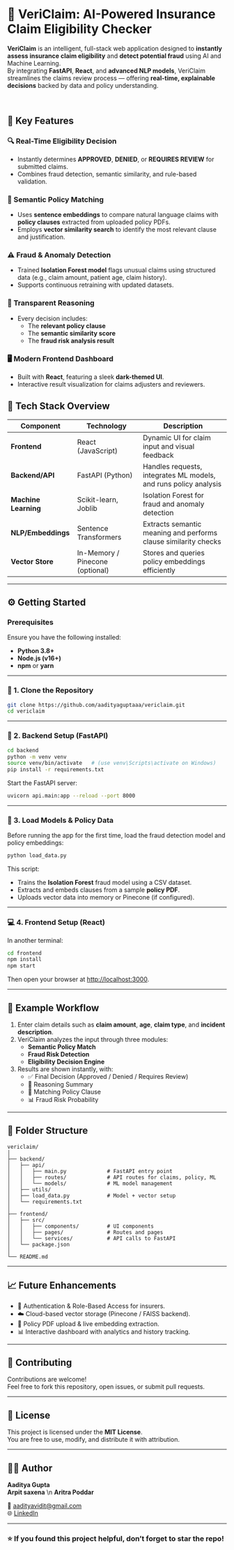 # 🧾 VeriClaim: AI-Powered Insurance Claim Eligibility Checker

**VeriClaim** is an intelligent, full-stack web application designed to **instantly assess insurance claim eligibility** and **detect potential fraud** using AI and Machine Learning.  
By integrating **FastAPI**, **React**, and **advanced NLP models**, VeriClaim streamlines the claims review process — offering **real-time, explainable decisions** backed by data and policy understanding.

<br>

## 🌟 Key Features

### 🔍 Real-Time Eligibility Decision
- Instantly determines **APPROVED**, **DENIED**, or **REQUIRES REVIEW** for submitted claims.  
- Combines fraud detection, semantic similarity, and rule-based validation.

### 📄 Semantic Policy Matching
- Uses **sentence embeddings** to compare natural language claims with **policy clauses** extracted from uploaded policy PDFs.
- Employs **vector similarity search** to identify the most relevant clause and justification.

### ⚠️ Fraud & Anomaly Detection
- Trained **Isolation Forest model** flags unusual claims using structured data (e.g., claim amount, patient age, claim history).  
- Supports continuous retraining with updated datasets.

### 💬 Transparent Reasoning
- Every decision includes:
  - The **relevant policy clause**
  - The **semantic similarity score**
  - The **fraud risk analysis result**

### 🖥️ Modern Frontend Dashboard
- Built with **React**, featuring a sleek **dark-themed UI**.
- Interactive result visualization for claims adjusters and reviewers.



## 🧠 Tech Stack Overview

| Component | Technology | Description |
|------------|-------------|-------------|
| **Frontend** | React (JavaScript) | Dynamic UI for claim input and visual feedback |
| **Backend/API** | FastAPI (Python) | Handles requests, integrates ML models, and runs policy analysis |
| **Machine Learning** | Scikit-learn, Joblib | Isolation Forest for fraud and anomaly detection |
| **NLP/Embeddings** | Sentence Transformers | Extracts semantic meaning and performs clause similarity checks |
| **Vector Store** | In-Memory / Pinecone (optional) | Stores and queries policy embeddings efficiently |

---

## ⚙️ Getting Started

### Prerequisites
Ensure you have the following installed:

- **Python 3.8+**
- **Node.js (v16+)**
- **npm** or **yarn**

---

### 🧩 1. Clone the Repository

```bash
git clone https://github.com/aadityaguptaaa/vericlaim.git
cd vericlaim
```

---

### 🐍 2. Backend Setup (FastAPI)

```bash
cd backend
python -m venv venv
source venv/bin/activate   # (use venv\Scripts\activate on Windows)
pip install -r requirements.txt
```

Start the FastAPI server:
```bash
uvicorn api.main:app --reload --port 8000
```

---

### 🧠 3. Load Models & Policy Data

Before running the app for the first time, load the fraud detection model and policy embeddings:

```bash
python load_data.py
```

This script:
- Trains the **Isolation Forest** fraud model using a CSV dataset.
- Extracts and embeds clauses from a sample **policy PDF**.
- Uploads vector data into memory or Pinecone (if configured).

---

### 💻 4. Frontend Setup (React)

In another terminal:

```bash
cd frontend
npm install
npm start
```

Then open your browser at [http://localhost:3000](http://localhost:3000).

---

## 🧪 Example Workflow

1. Enter claim details such as **claim amount**, **age**, **claim type**, and **incident description**.  
2. VeriClaim analyzes the input through three modules:
   - **Semantic Policy Match**
   - **Fraud Risk Detection**
   - **Eligibility Decision Engine**
3. Results are shown instantly, with:
   - ✅ Final Decision (Approved / Denied / Requires Review)
   - 🧠 Reasoning Summary
   - 📘 Matching Policy Clause
   - 📊 Fraud Risk Probability

---

## 🧰 Folder Structure

```
vericlaim/
│
├── backend/
│   ├── api/
│   │   ├── main.py             # FastAPI entry point
│   │   ├── routes/             # API routes for claims, policy, ML
│   │   └── models/             # ML model management
│   ├── utils/
│   ├── load_data.py            # Model + vector setup
│   └── requirements.txt
│
├── frontend/
│   ├── src/
│   │   ├── components/         # UI components
│   │   ├── pages/              # Routes and pages
│   │   └── services/           # API calls to FastAPI
│   └── package.json
│
└── README.md
```

---

## 📈 Future Enhancements

- 🔐 Authentication & Role-Based Access for insurers.
- ☁️ Cloud-based vector storage (Pinecone / FAISS backend).
- 🧾 Policy PDF upload & live embedding extraction.
- 📊 Interactive dashboard with analytics and history tracking.

---

## 🤝 Contributing

Contributions are welcome!  
Feel free to fork this repository, open issues, or submit pull requests.

---

## 📜 License

This project is licensed under the **MIT License**.  
You are free to use, modify, and distribute it with attribution.

---

## 🧑‍💻 Author

**Aaditya Gupta**  
**Arpit saxena** \n
**Aritra Poddar**

📧 [aadityavidit@gmail.com](mailto:aadityavidit@gmail.com)  
🌐 [LinkedIn](https://linkedin.com/in/aadityaxgupta)

---

### ⭐ If you found this project helpful, don’t forget to star the repo!
